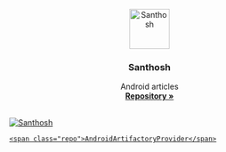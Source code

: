 <p align="center">
  <a href="https://github.com/shettigarsanthosh">
    <img src="https://avatars1.githubusercontent.com/u/52244500?v=4" alt="Santhosh" width="72" height="72">
  </a>
</p>

<h3 align="center">Santhosh</h3>

<p align="center">
  Android articles
  <br>
  <a href="https://github.com/LearnKotlin"><strong>Repository »</strong></a>
  <br>
  <br>
</p>

<div  class="card-container">
  <a class="card" target="_blank" rel="noopener" href="https://learnkotlin.github.io/AndroidArtifactoryProvider/">
    <img class="align-self-start mr-3 avatar media-object" viewBox="0 0 24 24" src="https://avatars1.githubusercontent.com/u/52244500?v=4" alt="Santhosh" alt="Generic placeholder image">

    <span class="repo">AndroidArtifactoryProvider</span>

   </a>

</div>
